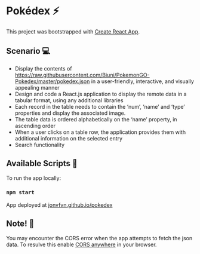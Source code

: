# Pokédex ⚡️ 
This project was bootstrapped with [Create React App](https://github.com/facebook/create-react-app).

## Scenario 💻 
- Display the contents of https://raw.githubusercontent.com/Biuni/PokemonGO-Pokedex/master/pokedex.json in a user-friendly, interactive, and visually appealing manner
- Design and code a React.js application to display the remote data in a tabular format, using any additional libraries
- Each record in the table needs to contain the ‘num’, ‘name’ and ‘type’ properties and display the associated image.
- The table data is ordered alphabetically on the ‘name’ property, in ascending order
- When a user clicks on a table row, the application provides them with additional information on the selected entry
- Search functionality

## Available Scripts 📝 
To run the app locally:
### `npm start`

App deployed at [jonvfvn.github.io/pokedex](https://jonvfvn.github.io/pokedex)

## Note! 📣 
You may encounter the CORS error when the app attempts to fetch the json data. To resulve this enable [CORS anywhere](https://cors-anywhere.herokuapp.com/corsdemo) in your browser.
